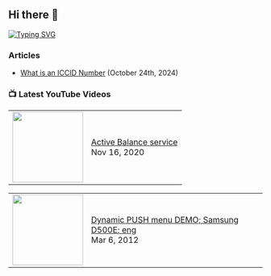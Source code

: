 ## Hi there 👋

[![Typing SVG](https://readme-typing-svg.herokuapp.com?size=12&width=600&lines=high-tech+company+focused+on+building+and+delivering+innovative+telecommunications+solutions+worldwide)](https://git.io/typing-svg)

### Articles

 * [What is an ICCID Number](20241024-what-is-an-iccid-number.md) (October 24th, 2024)

### 📺 Latest YouTube Videos

<!-- BLOG-POST-LIST:START --><table><tr><td><a href="https://www.youtube.com/watch?v=435CcQwqTss"><img width="140px" src="https://i.ytimg.com/vi/435CcQwqTss/mqdefault.jpg"></a></td>
<td><a href="https://www.youtube.com/watch?v=435CcQwqTss">Active Balance service</a><br/>Nov 16, 2020</td></tr></table>
<table><tr><td><a href="https://www.youtube.com/watch?v=tqCDsBEoJkQ"><img width="140px" src="https://i.ytimg.com/vi/tqCDsBEoJkQ/mqdefault.jpg"></a></td>
<td><a href="https://www.youtube.com/watch?v=tqCDsBEoJkQ">Dynamic PUSH menu DEMO; Samsung D500E; eng</a><br/>Mar 6, 2012</td></tr></table>
<!-- BLOG-POST-LIST:END -->
